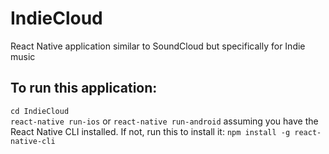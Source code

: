 # IndieCloud
React Native application similar to SoundCloud but specifically for Indie music

## To run this application:
`cd IndieCloud`<br>`react-native run-ios` or `react-native run-android` assuming you have the React Native CLI installed. If not, run this to install it: `npm install -g react-native-cli`
